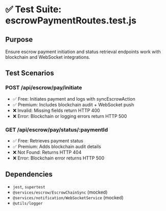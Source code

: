 # ✅ Test Suite: escrowPaymentRoutes.test.js

## Purpose
Ensure escrow payment initiation and status retrieval endpoints work with blockchain and WebSocket integrations.

## Test Scenarios

### POST /api/escrow/pay/initiate
- ✅ Free: Initiates payment and logs with syncEscrowAction
- ✅ Premium: Includes blockchain audit + WebSocket push
- ❌ Invalid: Missing fields return HTTP 400
- ❌ Error: Blockchain or logging errors return HTTP 500

### GET /api/escrow/pay/status/:paymentId
- ✅ Free: Retrieves payment status
- ✅ Premium: Adds blockchain audit details
- ❌ Not Found: Returns HTTP 404
- ❌ Error: Blockchain error returns HTTP 500

## Dependencies
- `jest`, `supertest`
- `@services/escrow/EscrowChainSync` (mocked)
- `@services/notification/WebSocketService` (mocked)
- `@utils/logger`